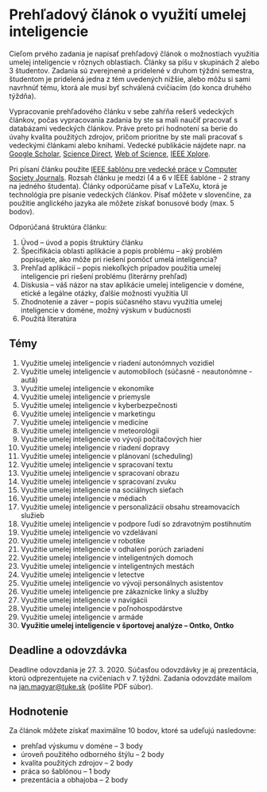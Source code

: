 # Prehľadový článok o využití umelej inteligencie

Cieľom prvého zadania je napísať prehľadový článok o možnostiach využitia umelej inteligencie v rôznych oblastiach. Články sa píšu v skupinách 2 alebo 3 študentov. Zadania sú zverejnené a pridelené v druhom týždni semestra, študentom je pridelená jedna z tém uvedených nižšie, alebo môžu si sami navrhnúť tému, ktorá ale musí byť schválená cvičiacím (do konca druhého týždňa).

Vypracovanie prehľadového článku v sebe zahŕňa rešerš vedeckých článkov, počas vypracovania zadania by ste sa mali naučiť pracovať s databázami vedeckých článkov. Práve preto pri hodnotení sa berie do úvahy kvalita použitých zdrojov, pričom prioritne by ste mali pracovať s vedeckými článkami alebo knihami. Vedecké publikácie nájdete napr. na [Google Scholar](https://scholar.google.com), [Science Direct](https://www.sciencedirect.com), [Web of Science](https://webofknowledge.com), [IEEE Xplore](https://ieeexplore.ieee.org/Xplore/home.jsp).

Pri písaní článku použite [IEEE šablónu pre vedecké práce v Computer Society Journals](https://journals.ieeeauthorcenter.ieee.org/create-your-ieee-journal-article/authoring-tools-and-templates/ieee-article-templates/templates-for-computer-society-publications/). Rozsah článku je medzi (4 a 6 v IEEE šablóne - 2 strany na jedného študenta). Články odporúčame písať v LaTeXu, ktorá je technológia pre písanie vedeckých článkov. Písať môžete v slovenčine, za použitie anglického jazyka ale môžete získať bonusové body (max. 5 bodov).

Odporúčaná štruktúra článku:

1. Úvod – úvod a popis štruktúry článku
2. Špecifikácia oblasti aplikácie a popis problému – aký problém popisujete, ako môže pri riešení pomôcť umelá inteligencia?
3. Prehľad aplikácií – popis niekoľkých prípadov použitia umelej inteligencie pri riešení problému (literárny prehľad)
4. Diskusia – váš názor na stav aplikácie umelej inteligencie v doméne, etické a legálne otázky, ďalšie možnosti využitia UI
5. Zhodnotenie a záver – popis súčasného stavu využitia umelej inteligencie v doméne, možný výskum v budúcnosti
6. Použitá literatúra

## Témy

1. Využitie umelej inteligencie v riadení autonómnych vozidiel
2. Využitie umelej inteligencie v automobiloch (súčasné - neautonómne - autá)
3. Využitie umelej inteligencie v ekonomike
4. Využitie umelej inteligencie v priemysle
5. Využitie umelej inteligencie v kyberbezpečnosti
6. Využitie umelej inteligencie v marketingu
7. Využitie umelej inteligencie v medicíne
8. Využitie umelej inteligencie v meteorológii
9. Využitie umelej inteligencie vo vývoji počítačových hier
10. Využitie umelej inteligencie v riadení dopravy
11. Využitie umelej inteligencie v plánovaní (scheduling)
12. Využitie umelej inteligencie v spracovaní textu
13. Využitie umelej inteligencie v spracovaní obrazu
14. Využitie umelej inteligencie v spracovaní zvuku
15. Využitie umelej inteligencie na sociálnych sieťach
16. Využitie umelej inteligencie v médiach
17. Využitie umelej inteligencie v personalizácii obsahu streamovacích služieb
18. Využitie umelej inteligencie v podpore ľudí so zdravotným postihnutím
19. Využitie umelej inteligencie vo vzdelávaní
20. Využitie umelej inteligencie v robotike
21. Využitie umelej inteligencie v odhalení porúch zariadení
22. Využitie umelej inteligencie v inteligentných domoch
24. Využitie umelej inteligencie v inteligentných mestách
24. Využitie umelej inteligencie v letectve
25. Využitie umelej inteligencie vo vývoji personálnych asistentov
26. Využitie umelej inteligencie pre zákaznícke linky a služby
27. Využitie umelej inteligencie v navigácii
28. Využitie umelej inteligencie v poľnohospodárstve
29. Využitie umelej inteligencie v armáde
30. **Využitie umelej inteligencie v športovej analýze – Ontko, Ontko**

## Deadline a odovzdávka
Deadline odovzdania je 27. 3. 2020. Súčasťou odovzdávky je aj prezentácia, ktorú odprezentujete na cvičeniach v 7. týždni. Zadania odovzdáte mailom na jan.magyar@tuke.sk (pošlite PDF súbor).

## Hodnotenie
Za článok môžete získať maximálne 10 bodov, ktoré sa udeľujú nasledovne:

* prehľad výskumu v doméne – 3 body
* úroveň použitého odborného štýlu – 2 body
* kvalita použitých zdrojov – 2 body
* práca so šablónou – 1 body
* prezentácia a obhajoba – 2 body

